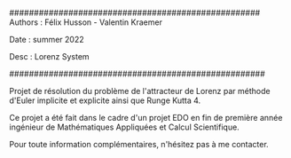 ###################################################
Authors : Félix Husson - Valentin Kraemer

Date : summer 2022

Desc : Lorenz System 

####################################################


Projet de résolution du problème de l'attracteur de Lorenz par méthode d'Euler implicite et explicite ainsi que Runge Kutta 4. 

Ce projet a été fait dans le cadre d'un projet EDO en fin de première année ingénieur de Mathématiques Appliquées et Calcul Scientifique. 

Pour toute information complémentaires, n'hésitez pas à me contacter.
